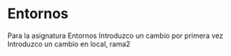# Entornos
Para la asignatura Entornos
Introduzco un cambio por primera vez
Introduzco un cambio en local, rama2
